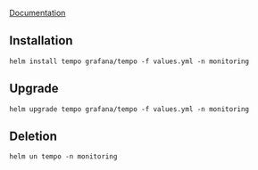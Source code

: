 [Documentation](https://github.com/grafana/helm-charts/tree/main/charts/tempo)

## Installation

```shell
helm install tempo grafana/tempo -f values.yml -n monitoring
```


## Upgrade 
```shell
helm upgrade tempo grafana/tempo -f values.yml -n monitoring
```

## Deletion
```shell
helm un tempo -n monitoring
```


